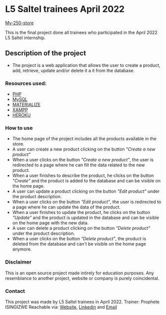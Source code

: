 # L5 Saltel trainees April 2022

[My-250-store](www.saltel.com)

This is the final project done all trainees who participated in the April 2022 L5 Saltel internship.

## Description of the project

- The project is a web application that allows the user to create a product, add, retrieve, update and/or delete it a it from the database.

### Resources used:

- [PHP](https://www.php.net/)
- [MySQL](https://www.mysql.com/)
- [MATERIALIZE](https://materializecss.com/)
- [XAMPP](https://www.apachefriends.org/index.html)
- [HEROKU](https://www.heroku.com/)

### How to use

- The home page of the project includes all the products available in the store.
- A user can create a new product clicking on the button _"Create a new product"_
- When a user clicks on the button _"Create a new product"_, the user is redirected to a page where he can fill the data related to the new product.
- When a user finishes to describe the product, he clicks on the button _"Create"_ and the product is added to the database and can be visible on the home page.
- A user can update a product clicking on the button _"Edit product"_ under the product description.
- When a user clicks on the button _"Edit product"_, the user is redirected to a page where he can update the data of the product.
- When a user finishes to update the product, he clicks on the button _"Update"_ and the product is updated in the database and can be visible on the home page with the new data.
- A user can delete a product clicking on the button _"Delete product"_ under the product description.
- When a user clicks on the button _"Delete product"_, the product is deleted from the database and can't be visible on the home page anymore.

### Disclaimer
This is an open source project made intirely for education purposes. Any resemblance to another project, website or company is purely coincidental.

### Contact
This project was made by L5 Saltel trainees in April 2022.
Trainer: Prophete ISINGIZWE Reachable via: [Website](www.my-brand-pro.heroku.app), [Linkedin](https://www.linkedin.com/in/procech20) and [Email](mail-to:isingizwepro01@gmail.com)
